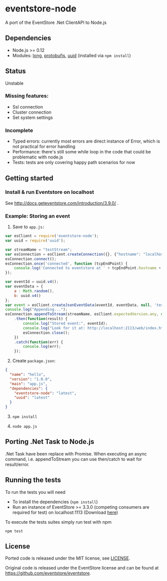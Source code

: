 # eventstore-node
A port of the EventStore .Net ClientAPI to Node.js

## Dependencies

- Node.js >= 0.12
- Modules: [long](https://www.npmjs.org/package/long), [protobufjs](https://www.npmjs.org/package/protobufjs), [uuid](https://www.npmjs.org/package/uuid) (installed via `npm install`)

## Status

Unstable

### Missing features:

- Ssl connection
- Cluster connection
- Set system settings

### Incomplete

- Typed errors: currently most errors are direct instance of Error, which is not practical for error handling
- Performance: there's still some while loop in the code that could be problematic with node.js
- Tests: tests are only covering happy path scenarios for now

## Getting started

### Install & run Eventstore on localhost

See http://docs.geteventstore.com/introduction/3.9.0/ . 
   
### Example: Storing an event

1. Save to ```app.js:```

```javascript
var esClient = require('eventstore-node');
var uuid = require('uuid');

var streamName = "testStream";
var esConnection = esClient.createConnection({}, {"hostname": "localhost", "port": 1113});
esConnection.connect();
esConnection.once('connected', function (tcpEndPoint) {
    console.log('Connected to eventstore at ' + tcpEndPoint.hostname + ":" + tcpEndPoint.port);
});

var eventId = uuid.v4();
var eventData = {
    a : Math.random(), 
    b: uuid.v4()
};
var event = esClient.createJsonEventData(eventId, eventData, null, 'testEvent');
console.log("Appending...");
esConnection.appendToStream(streamName, esClient.expectedVersion.any, event)
    .then(function(result) {
        console.log("Stored event:", eventId);
        console.log("Look for it at: http://localhost:2113/web/index.html#/streams/testStream");
        esConnection.close();
    })
    .catch(function(err) {
        console.log(err);
    });
```
2. Create ```package.json```:

```json
{
  "name": "hello",
  "version": "1.0.0",
  "main": "app.js",
  "dependencies": {
    "eventstore-node": "latest",
    "uuid": "latest"
  }
}
```

3. ```npm install```

4. ```node app.js```

## Porting .Net Task to Node.js

.Net Task have been replace with Promise. When executing an async command, i.e. appendToStream you can use then/catch to wait for result/error.

## Running the tests

To run the tests you will need

- To install the dependencies (`npm install`)
- Run an instance of EventStore >= 3.3.0 (competing consumers are required for test) on localhost:1113 (Download [here](https://geteventstore.com/downloads/))

To execute the tests suites simply run test with npm

    npm test

## License

Ported code is released under the MIT license, see [LICENSE](https://github.com/nicdex/eventstore-node/blob/master/LICENSE). 
 
Original code is released under the EventStore license and can be found at https://github.com/eventstore/eventstore.
